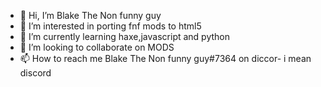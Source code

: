 - 👋 Hi, I’m Blake The Non funny guy
- 👀 I’m interested in porting fnf mods to html5
- 🌱 I’m currently learning haxe,javascript and python
- 💞️ I’m looking to collaborate on MODS
- 📫 How to reach me Blake The Non funny guy#7364 on diccor- i mean discord

<!---
xdyakel/xdyakel is a ✨ special ✨ repository because its `README.md` (this file) appears on your GitHub profile.
You can click the Preview link to take a look at your changes.
--->
